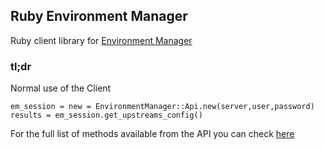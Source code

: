 ## Ruby Environment Manager

Ruby client library for [Environment Manager](https://github.com/trainline/environment-manager)

### tl;dr

Normal use of the Client

```
em_session = new = EnvironmentManager::Api.new(server,user,password)
results = em_session.get_upstreams_config()
```

For the full list of methods available from the API you can check [here](https://github.com/trainline/ruby-environment_manager/blob/master/lib/environment_manager/api.rb)
